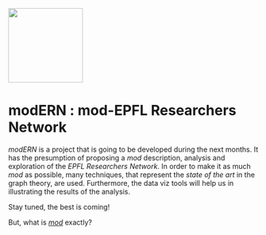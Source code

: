    <img src="Images/logo_merge.png-" width="150">    

# modERN : mod-EPFL Researchers Network

*modERN* is a project that is going to be developed during the next months. It has the presumption of proposing a *mod* description, analysis and exploration of the *EPFL Researchers Network*. In order to make it as much *mod* as possible, many techniques, that represent the *state of the art* in the graph theory, are used. Furthermore, the data viz tools will help us in illustrating the results of the analysis.

Stay tuned, the best is coming!

But, what is [*mod*](https://en.wikipedia.org/wiki/Mod_(subculture)) exactly?
